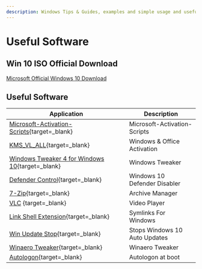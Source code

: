 ```yaml
---
description: Windows Tips & Guides, examples and simple usage and useful software
---
```


# Useful Software

## Win 10 ISO Official Download

[Microsoft Official Windows 10 Download](https://www.microsoft.com/en-us/software-download/windows10ISO)

## Useful Software

| Application                                                                                                 | Description                   |
| ----------------------------------------------------------------------------------------------------------- | ----------------------------- |
| [Microsoft-Activation-Scripts](https://github.com/massgravel/Microsoft-Activation-Scripts){target=\_blank}  | Microsoft-Activation-Scripts  |
| [KMS_VL_ALL](https://github.com/lixuy/KMS_VL_ALL){target=\_blank}                                           | Windows & Office Activation   |
| [Windows Tweaker 4 for Windows 10](https://www.thewindowsclub.com/downloads/UWT4.zip){target=\_blank}       | Windows Tweaker               |
| [Defender Control](https://www.sordum.org/9480/defender-control-v1-3/){target=\_blank}                      | Windows 10 Defender Disabler  |
| [7-Zip](https://www.7-zip.org/download.html){target=\_blank}                                                | Archive Manager               |
| [VLC](https://www.videolan.org/vlc/index.html) {target=\_blank}                                             | Video Player                  |
| [Link Shell Extension](http://schinagl.priv.at/nt/hardlinkshellext/linkshellextension.html){target=\_blank} | Symlinks For Windows          |
| [Win Update Stop](http://schinagl.priv.at/nt/hardlinkshellext/linkshellextension.html){target=\_blank}      | Stops Windows 10 Auto Updates |
| [Winaero Tweaker](https://winaero.com/download-winaero-tweaker/){target=\_blank}                            | Winaero Tweaker               |
| [Autologon](https://docs.microsoft.com/en-us/sysinternals/downloads/autologon){target=\_blank}              | Autologon at boot             |
